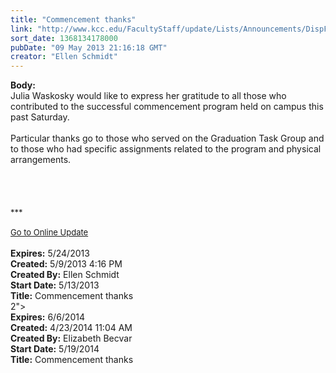 ```yaml
---
title: "Commencement thanks"
link: "http://www.kcc.edu/FacultyStaff/update/Lists/Announcements/DispForm.aspx?ID=1112"
sort_date: 1368134178000
pubDate: "09 May 2013 21:16:18 GMT"
creator: "Ellen Schmidt"
---
```


<div><b>Body:</b> <div class="ExternalClass6B14C1EB990846729537B3DC70D9EBE7"><div>Julia Waskosky would like to express her gratitude to all those who contributed to the successful commencement program held on campus this past Saturday. </div>
<div> </div>
<div>Particular thanks go to those who served on the Graduation Task Group and to those who had specific assignments related to the program and physical arrangements.</div>
<div> </div>
<div> </div>
<div>
<div> </div>
<div><br /><font size="2">***<br /> <br /></font><a href="/FacultyStaff/update/Pages/dailyupdate.aspx"><font size="2">Go to Online Update</font></a></div>
<div> </div></div></div></div>
<div><b>Expires:</b> 5/24/2013</div>
<div><b>Created:</b> 5/9/2013 4:16 PM</div>
<div><b>Created By:</b> Ellen Schmidt</div>
<div><b>Start Date:</b> 5/13/2013</div>
<div><b>Title:</b> Commencement thanks</div>
2"></font> </div></div></div>
<div><b>Expires:</b> 6/6/2014</div>
<div><b>Created:</b> 4/23/2014 11:04 AM</div>
<div><b>Created By:</b> Elizabeth Becvar</div>
<div><b>Start Date:</b> 5/19/2014</div>
<div><b>Title:</b> Commencement thanks</div>
